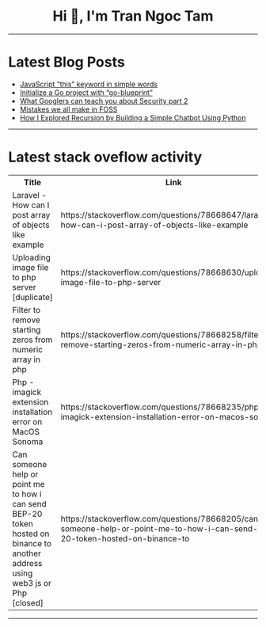 <h1 align="center">Hi 👋, I'm Tran Ngoc Tam</h1>

---

# Latest Blog Posts 
<!-- BLOG-POST-LIST:START -->
- [JavaScript “this” keyword in simple words](https://dev.to/skorphil/javascript-this-keyword-in-simple-words-2ch0)
- [Initialize a Go project with “go-blueprint”](https://dev.to/hieunguyendev/initialize-a-go-project-with-go-blueprint-2bd1)
- [What Googlers can teach you about Security part 2](https://dev.to/cyber_zeal/what-googlers-can-teach-you-about-security-part-2-1ko1)
- [Mistakes we all make in FOSS](https://dev.to/litlyx/mistakes-we-all-make-in-foss-3f68)
- [How I Explored Recursion by Building a Simple Chatbot Using Python](https://dev.to/codecounsel/how-i-explored-recursion-by-building-a-simple-chatbot-using-python-2mc4)
<!-- BLOG-POST-LIST:END -->

---

# Latest stack oveflow activity
<table>
  <tr><th>Title</th><th>Link</th></tr>
  <!-- STACKOVERFLOW:START --><tr><td>Laravel - How can I post array of objects like example</td><td>https://stackoverflow.com/questions/78668647/laravel-how-can-i-post-array-of-objects-like-example</td></tr><tr><td>Uploading image file to php server [duplicate]</td><td>https://stackoverflow.com/questions/78668630/uploading-image-file-to-php-server</td></tr><tr><td>Filter to remove starting zeros from numeric array in php</td><td>https://stackoverflow.com/questions/78668258/filter-to-remove-starting-zeros-from-numeric-array-in-php</td></tr><tr><td>Php - imagick extension installation error on MacOS Sonoma</td><td>https://stackoverflow.com/questions/78668235/php-imagick-extension-installation-error-on-macos-sonoma</td></tr><tr><td>Can someone help or point me to how i can send BEP-20 token hosted on binance to another address using web3 js or Php [closed]</td><td>https://stackoverflow.com/questions/78668205/can-someone-help-or-point-me-to-how-i-can-send-bep-20-token-hosted-on-binance-to</td></tr><!-- STACKOVERFLOW:END -->
</table>

---


